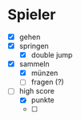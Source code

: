 # Spieler

* [X] gehen
* [X] springen 
	* [X] double jump
* [X] sammeln 
	* [X] münzen 
	* [ ] fragen (?)
* [ ] high score 
	* [X] punkte
	* [ ] 


